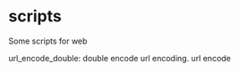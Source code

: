 # scripts
Some scripts for web



url_encode_double: 
  double encode url encoding. url encode <script> somewhere, then suply it to the script -> %3Cscript%3E -> %25%33%43script%25%33%45

unzip_htb: solution script for Misc Challenge on HTB - Eternal Loop
